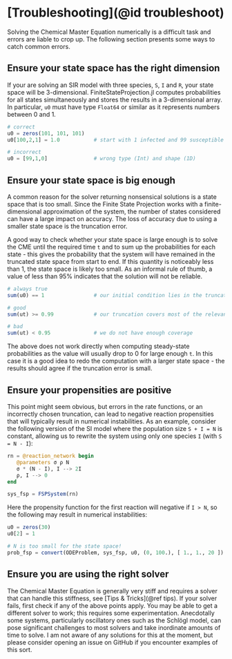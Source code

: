 # [Troubleshooting](@id troubleshoot)

Solving the Chemical Master Equation numerically is a difficult task and errors are liable to crop up. The following section presents some ways to catch common errors.

## Ensure your state space has the right dimension

If your are solving an SIR model with three species, ``S``, ``I`` and ``R``, your state space will be 3-dimensional. FiniteStateProjection.jl computes probabilities for all states simultaneously and stores the results in a 3-dimensional array. In particular, `u0` must have type `Float64` or similar as it represents numbers between 0 and 1.

```julia
# correct
u0 = zeros(101, 101, 101)
u0[100,2,1] = 1.0           # start with 1 infected and 99 susceptible individuals

# incorrect
u0 = [99,1,0]               # wrong type (Int) and shape (1D)
```

## Ensure your state space is big enough

A common reason for the solver returning nonsensical solutions is a state space that is too small. Since the Finite State Projection works with a finite-dimensional approximation of the system, the number of states considered can have a large impact on accuracy. The loss of accuracy due to using a smaller state space is the truncation error.

A good way to check whether your state space is large enough is to solve the CME until the required time ``t`` and to sum up the probabilities for each state - this gives the probability that the system will have remained in the truncated state space from start to end. If this quantity is noticeably less than 1, the state space is likely too small. As an informal rule of thumb, a value of less than 95% indicates that the solution will not be reliable.

```julia
# always true
sum(u0) == 1                # our initial condition lies in the truncated state space

# good
sum(ut) >= 0.99             # our truncation covers most of the relevant states

# bad
sum(ut) < 0.95              # we do not have enough coverage
```

The above does not work directly when computing steady-state probabilities as the value will usually drop to 0 for large enough ``t``. In this case it is a good idea to redo the computation with a larger state space - the results should agree if the truncation error is small.

## Ensure your propensities are positive

This point might seem obvious, but errors in the rate functions, or an incorrectly chosen truncation, can lead to negative reaction propensities that will typically result in numerical instabilities. As an example, consider the following version of the SI model where the population size ``S + I = N`` is constant, allowing us to rewrite the system using only one species ``I`` (with ``S = N - I``):

```julia
rn = @reaction_network begin
   @parameters σ ρ N
   σ * (N - I), I --> 2I
   ρ, I --> 0
end

sys_fsp = FSPSystem(rn)
```

Here the propensity function for the first reaction will negative if ``I > N``, so the following may result in numerical instabilities:

```julia
u0 = zeros(30)
u0[2] = 1

# N is too small for the state space!
prob_fsp = convert(ODEProblem, sys_fsp, u0, (0, 100.), [ 1., 1., 20 ])
```

## Ensure you are using the right solver

The Chemical Master Equation is generally very stiff and requires a solver that can handle this stiffness, see [Tips & Tricks](@ref tips). If your solver fails, first check if any of the above points apply. You may be able to get a different solver to work; this requires some experimentation. Anecdotally some systems, particularly oscillatory ones such as the Schlögl model, can pose significant challenges to most solvers and take inordinate amounts of time to solve. I am not aware of any solutions for this at the moment, but please consider opening an issue on GitHub if you encounter examples of this sort.
